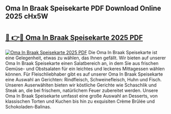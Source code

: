 ## Oma In Braak Speisekarte PDF Download Online 2025 cHx5W

# <h2><a href="http://gca16tr.nevu.top/?p=Oma+In+Braak+Speisekarte">🔗 👉🔴 Oma In Braak Speisekarte 2025 PDF</a></h2>

[![Oma In Braak Speisekarte 2025 PDF](https://i.imgur.com/dBaPXMq.png)](http://gca16tr.nevu.top/?p=Oma+In+Braak+Speisekarte)
Die Oma In Braak Speisekarte ist eine Gelegenheit, etwas zu wählen, das Ihnen gefällt. Wir bieten auf unserer Oma In Braak Speisekarte einen Salatbereich an, in dem Sie aus frischen Gemüse- und Obstsalaten für ein leichtes und leckeres Mittagessen wählen können. Für Fleischliebhaber gibt es auf unserer Oma In Braak Speisekarte eine Auswahl an Gerichten: Rindfleisch, Schweinefleisch, Huhn und Fisch. Unseren Auserwählten bieten wir köstliche Gerichte wie Schaschlik und Steak an, die bei frischem, natürlichem Feuer zubereitet werden. Unsere Oma In Braak Speisekarte umfasst eine große Auswahl an Desserts, von klassischen Torten und Kuchen bis hin zu exquisiten Crème Brûlée und Schokoladen-Balinas.
